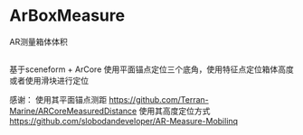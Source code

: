 # ArBoxMeasure
AR测量箱体体积
##
基于sceneform + ArCore
使用平面锚点定位三个底角，使用特征点定位箱体高度或者使用滑块进行定位

感谢：
使用其平面锚点测距
https://github.com/Terran-Marine/ARCoreMeasuredDistance
使用其高度定位方式
https://github.com/slobodandeveloper/AR-Measure-Mobilinq 

